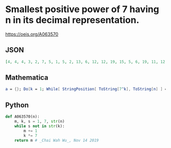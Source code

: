 # Smallest positive power of 7 having n in its decimal representation\.
https://oeis.org/A063570
## JSON
```JSON
[4, 4, 4, 3, 2, 7, 5, 1, 5, 2, 13, 6, 12, 12, 19, 15, 5, 6, 19, 11, 12, 22, 14, 7, 4, 30, 11, 23, 10, 16, 14, 19, 11, 16, 3, 7, 9, 19, 12, 17, 4, 12, 27, 3, 18, 21, 32, 10, 8, 2, 15, 17, 10, 9, 7, 21, 15, 8, 21, 18, 9]
```
## Mathematica
```Mathematica
a = {}; Do[k = 1; While[ StringPosition[ ToString[7^k], ToString[n] ] == {}, k++ ]; a = Append[a, k], {n, 0, 60} ]; a
```
## Python
```Python
def A063570(n):
    m, k, s = 1, 7, str(n)
    while s not in str(k):
        m += 1
        k *= 7
    return m # _Chai Wah Wu_, Nov 14 2019
```
